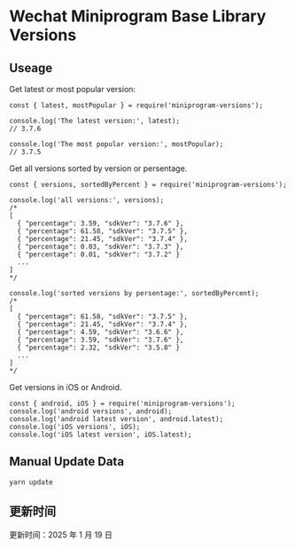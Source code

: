 
# Wechat Miniprogram Base Library Versions

## Useage

Get latest or most popular version:

```;
const { latest, mostPopular } = require('miniprogram-versions');

console.log('The latest version:', latest);
// 3.7.6

console.log('The most popular version:', mostPopular);
// 3.7.5

```

Get all versions sorted by version or persentage.

```
const { versions, sortedByPercent } = require('miniprogram-versions');

console.log('all versions:', versions);
/*
[
  { "percentage": 3.59, "sdkVer": "3.7.6" },
  { "percentage": 61.58, "sdkVer": "3.7.5" },
  { "percentage": 21.45, "sdkVer": "3.7.4" },
  { "percentage": 0.03, "sdkVer": "3.7.3" },
  { "percentage": 0.01, "sdkVer": "3.7.2" }
  ...
]
*/

console.log('sorted versions by persentage:', sortedByPercent);
/*
[
  { "percentage": 61.58, "sdkVer": "3.7.5" },
  { "percentage": 21.45, "sdkVer": "3.7.4" },
  { "percentage": 4.59, "sdkVer": "3.6.6" },
  { "percentage": 3.59, "sdkVer": "3.7.6" },
  { "percentage": 2.32, "sdkVer": "3.5.8" }
  ...
]
*/
```

Get versions in iOS or Android.

```
const { android, iOS } = require('miniprogram-versions');
console.log('android versions', android);
console.log('android latest version', android.latest);
console.log('iOS versions', iOS);
console.log('iOS latest version', iOS.latest);
```

## Manual Update Data

```
yarn update
```

## 更新时间

更新时间：2025 年 1 月 19 日
